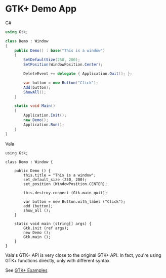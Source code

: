 # GTK+ Demo App

C#

```csharp
using Gtk;

class Demo : Window
{
    public Demo() : base("This is a window")
    {
        SetDefaultSize(250, 200);
        SetPosition(WindowPosition.Center);

        DeleteEvent += delegate { Application.Quit(); };

        var button = new Button("Click");
        Add(button);
        ShowAll();
    }

    static void Main()
    {
        Application.Init();
        new Demo();
        Application.Run();
    }
}
```

Vala

```vala
using Gtk;

class Demo : Window {

    public Demo () {
        this.title = "This is a window";
        set_default_size (250, 200);
        set_position (WindowPosition.CENTER);

        this.destroy.connect (Gtk.main_quit);

        var button = new Button.with_label ("Click");
        add (button);
        show_all ();
    }

    static void main (string[] args) {
        Gtk.init (ref args);
        new Demo ();
        Gtk.main ();
    }
}
```

Vala's GTK+ API is very close to the original GTK+ API. In fact,
you're using GTK+ functions directly, only with different syntax.

See
[GTK+ Examples](../../../tutorials/gui-programming/gtk4-samples)
